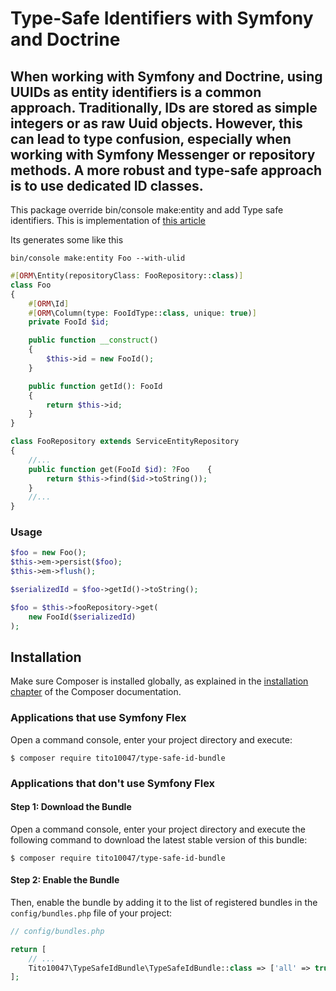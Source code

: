 # Type-Safe Identifiers with Symfony and Doctrine


When working with Symfony and Doctrine, using UUIDs as entity identifiers is a common approach. Traditionally, IDs are stored as simple integers or as raw Uuid objects.
However, this can lead to type confusion, especially when working with Symfony Messenger or repository methods. A more robust and type-safe approach is to use dedicated
ID classes.
---

This package override bin/console make:entity and add Type safe identifiers. This is implementation
of [this article](https://sensiolabs.com/blog/2025/type-safe-identifiers-symfony-doctrine)

Its generates some like this

```bin/console make:entity Foo --with-ulid```

```php
#[ORM\Entity(repositoryClass: FooRepository::class)]
class Foo
{
    #[ORM\Id]
    #[ORM\Column(type: FooIdType::class, unique: true)]
    private FooId $id;

	public function __construct()
    {
        $this->id = new FooId();
    }

    public function getId(): FooId
    {
        return $this->id;
    }
}
```

```php
class FooRepository extends ServiceEntityRepository
{
    //...
    public function get(FooId $id): ?Foo    {
        return $this->find($id->toString());
    }
    //...
}
```

### Usage

```php
$foo = new Foo();
$this->em->persist($foo);
$this->em->flush();

$serializedId = $foo->getId()->toString();

$foo = $this->fooRepository->get(
    new FooId($serializedId)
);
```

## Installation

Make sure Composer is installed globally, as explained in the
[installation chapter](https://getcomposer.org/doc/00-intro.md)
of the Composer documentation.

### Applications that use Symfony Flex

Open a command console, enter your project directory and execute:

```console
$ composer require tito10047/type-safe-id-bundle
```

### Applications that don't use Symfony Flex

#### Step 1: Download the Bundle

Open a command console, enter your project directory and execute the
following command to download the latest stable version of this bundle:

```console
$ composer require tito10047/type-safe-id-bundle
```

#### Step 2: Enable the Bundle

Then, enable the bundle by adding it to the list of registered bundles
in the `config/bundles.php` file of your project:

```php
// config/bundles.php

return [
    // ...
    Tito10047\TypeSafeIdBundle\TypeSafeIdBundle::class => ['all' => true],
];
```
